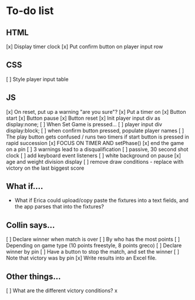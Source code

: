 # To-do list

## HTML
[x] Display timer clock
[x] Put confirm button on player input row

## CSS
[ ] Style player input table

## JS
[x] On reset, put up a warning "are you sure"?
[x] Put a timer on
    [x] Button start
    [x] Button pause
    [x] Button reset
[x] Init player input div as display:none;
[ ] When Set Game is pressed...
    [ ] player input div display:block;
    [ ] when confirm button pressed, populate player names 
[ ] The play button gets confused / runs two timers if start button is pressed in rapid succession
[x] FOCUS ON TIMER AND setPhase()
    [x] end the game on a pin
[ ] 3 warnings lead to a disqualification
[ ] passive, 30 second shot clock
[ ] add keyboard event listeners
[ ] white background on pause
[x] age and weight division display
[ ] remove draw conditions - replace with victory on the last biggest score

## What if....

- What if Erica could upload/copy paste the fixtures into a text fields, and the app parses that into the fixtures?

## Collin says...
[ ] Declare winner when match is over
    [ ] By who has the most points
    [ ] Depending on game type (10 points freestyle, 8 points greco)
[ ] Declare winner by pin
    [ ] Have a button to stop the match, and set the winner
    [ ] Note that victory was by pin
[x] Write results into an Excel file.



## Other things...

[ ] What are the different victory conditions?
x